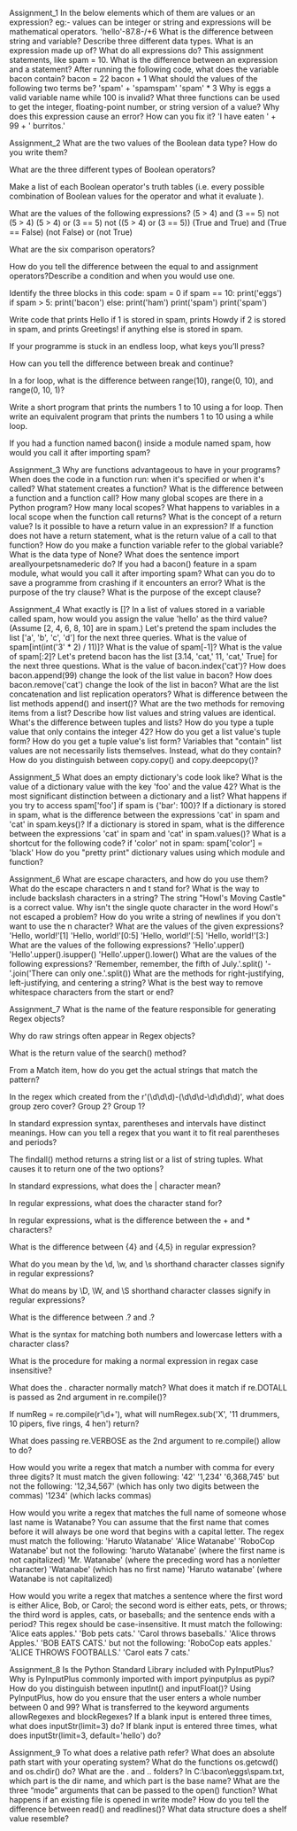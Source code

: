 Assignment_1
In the below elements which of them are values or an expression? eg:- values can be integer or string and expressions will be mathematical operators.
'hello'-87.8-/+6
What is the difference between string and variable?
Describe three different data types.
What is an expression made up of? What do all expressions do?
This assignment statements, like spam = 10. What is the difference between an expression and a statement?
After running the following code, what does the variable bacon contain? bacon = 22 bacon + 1
What should the values of the following two terms be? 'spam' + 'spamspam' 'spam' * 3
Why is eggs a valid variable name while 100 is invalid?
What three functions can be used to get the integer, floating-point number, or string version of a value?
Why does this expression cause an error? How can you fix it? 'I have eaten ' + 99 + ' burritos.'


Assignment_2
What are the two values of the Boolean data type? How do you write them?

What are the three different types of Boolean operators?

Make a list of each Boolean operator's truth tables (i.e. every possible combination of Boolean values for the operator and what it evaluate ).

What are the values of the following expressions? (5 > 4) and (3 == 5) not (5 > 4) (5 > 4) or (3 == 5) not ((5 > 4) or (3 == 5)) (True and True) and (True == False) (not False) or (not True)

What are the six comparison operators?

How do you tell the difference between the equal to and assignment operators?Describe a condition and when you would use one.

Identify the three blocks in this code: spam = 0 if spam == 10: print('eggs') if spam > 5: print('bacon') else: print('ham') print('spam') print('spam')

Write code that prints Hello if 1 is stored in spam, prints Howdy if 2 is stored in spam, and prints Greetings! if anything else is stored in spam.

If your programme is stuck in an endless loop, what keys you’ll press?

How can you tell the difference between break and continue?

In a for loop, what is the difference between range(10), range(0, 10), and range(0, 10, 1)?

Write a short program that prints the numbers 1 to 10 using a for loop. Then write an equivalent program that prints the numbers 1 to 10 using a while loop.

If you had a function named bacon() inside a module named spam, how would you call it after importing spam?



Assignment_3
Why are functions advantageous to have in your programs?
When does the code in a function run: when it's specified or when it's called?
What statement creates a function?
What is the difference between a function and a function call?
How many global scopes are there in a Python program? How many local scopes?
What happens to variables in a local scope when the function call returns?
What is the concept of a return value? Is it possible to have a return value in an expression?
If a function does not have a return statement, what is the return value of a call to that function?
How do you make a function variable refer to the global variable?
What is the data type of None?
What does the sentence import areallyourpetsnamederic do?
If you had a bacon() feature in a spam module, what would you call it after importing spam?
What can you do to save a programme from crashing if it encounters an error?
What is the purpose of the try clause? What is the purpose of the except clause?


Assignment_4
What exactly is []?
In a list of values stored in a variable called spam, how would you assign the value 'hello' as the third value? (Assume [2, 4, 6, 8, 10] are in spam.) Let's pretend the spam includes the list ['a', 'b', 'c', 'd'] for the next three queries.
What is the value of spam[int(int('3' * 2) / 11)]?
What is the value of spam[-1]?
What is the value of spam[:2]? Let's pretend bacon has the list [3.14, 'cat,' 11, 'cat,' True] for the next three questions.
What is the value of bacon.index('cat')?
How does bacon.append(99) change the look of the list value in bacon?
How does bacon.remove('cat') change the look of the list in bacon?
What are the list concatenation and list replication operators?
What is difference between the list methods append() and insert()?
What are the two methods for removing items from a list?
Describe how list values and string values are identical.
What's the difference between tuples and lists?
How do you type a tuple value that only contains the integer 42?
How do you get a list value's tuple form? How do you get a tuple value's list form?
Variables that "contain" list values are not necessarily lists themselves. Instead, what do they contain?
How do you distinguish between copy.copy() and copy.deepcopy()?


Assignment_5
What does an empty dictionary's code look like?
What is the value of a dictionary value with the key 'foo' and the value 42?
What is the most significant distinction between a dictionary and a list?
What happens if you try to access spam['foo'] if spam is {'bar': 100}?
If a dictionary is stored in spam, what is the difference between the expressions 'cat' in spam and 'cat' in spam.keys()?
If a dictionary is stored in spam, what is the difference between the expressions 'cat' in spam and 'cat' in spam.values()?
What is a shortcut for the following code? if 'color' not in spam: spam['color'] = 'black'
How do you "pretty print" dictionary values using which module and function?


Assignment_6
What are escape characters, and how do you use them?
What do the escape characters n and t stand for?
What is the way to include backslash characters in a string?
The string "Howl's Moving Castle" is a correct value. Why isn't the single quote character in the word Howl's not escaped a problem?
How do you write a string of newlines if you don't want to use the n character?
What are the values of the given expressions? 'Hello, world!'[1] 'Hello, world!'[0:5] 'Hello, world!'[:5] 'Hello, world!'[3:]
What are the values of the following expressions? 'Hello'.upper() 'Hello'.upper().isupper() 'Hello'.upper().lower()
What are the values of the following expressions? 'Remember, remember, the fifth of July.'.split() '-'.join('There can only one.'.split())
What are the methods for right-justifying, left-justifying, and centering a string?
What is the best way to remove whitespace characters from the start or end?


Assignment_7
What is the name of the feature responsible for generating Regex objects?

Why do raw strings often appear in Regex objects?

What is the return value of the search() method?

From a Match item, how do you get the actual strings that match the pattern?

In the regex which created from the r'(\d\d\d)-(\d\d\d-\d\d\d\d)', what does group zero cover? Group 2? Group 1?

In standard expression syntax, parentheses and intervals have distinct meanings. How can you tell a regex that you want it to fit real parentheses and periods?

The findall() method returns a string list or a list of string tuples. What causes it to return one of the two options?

In standard expressions, what does the | character mean?

In regular expressions, what does the character stand for?

In regular expressions, what is the difference between the + and * characters?

What is the difference between {4} and {4,5} in regular expression?

What do you mean by the \d, \w, and \s shorthand character classes signify in regular expressions?

What do means by \D, \W, and \S shorthand character classes signify in regular expressions?

What is the difference between .? and .?

What is the syntax for matching both numbers and lowercase letters with a character class?

What is the procedure for making a normal expression in regax case insensitive?

What does the . character normally match? What does it match if re.DOTALL is passed as 2nd argument in re.compile()?

If numReg = re.compile(r'\d+'), what will numRegex.sub('X', '11 drummers, 10 pipers, five rings, 4 hen') return?

What does passing re.VERBOSE as the 2nd argument to re.compile() allow to do?

How would you write a regex that match a number with comma for every three digits? It must match the given following: '42' '1,234' '6,368,745' but not the following: '12,34,567' (which has only two digits between the commas) '1234' (which lacks commas)

How would you write a regex that matches the full name of someone whose last name is Watanabe? You can assume that the first name that comes before it will always be one word that begins with a capital letter. The regex must match the following: 'Haruto Watanabe' 'Alice Watanabe' 'RoboCop Watanabe' but not the following: 'haruto Watanabe' (where the first name is not capitalized) 'Mr. Watanabe' (where the preceding word has a nonletter character) 'Watanabe' (which has no first name) 'Haruto watanabe' (where Watanabe is not capitalized)

How would you write a regex that matches a sentence where the first word is either Alice, Bob, or Carol; the second word is either eats, pets, or throws; the third word is apples, cats, or baseballs; and the sentence ends with a period? This regex should be case-insensitive. It must match the following: 'Alice eats apples.' 'Bob pets cats.' 'Carol throws baseballs.' 'Alice throws Apples.' 'BOB EATS CATS.' but not the following: 'RoboCop eats apples.' 'ALICE THROWS FOOTBALLS.' 'Carol eats 7 cats.'



Assignment_8
Is the Python Standard Library included with PyInputPlus?
Why is PyInputPlus commonly imported with import pyinputplus as pypi?
How do you distinguish between inputInt() and inputFloat()?
Using PyInputPlus, how do you ensure that the user enters a whole number between 0 and 99?
What is transferred to the keyword arguments allowRegexes and blockRegexes?
If a blank input is entered three times, what does inputStr(limit=3) do?
If blank input is entered three times, what does inputStr(limit=3, default='hello') do?


Assignment_9
To what does a relative path refer?
What does an absolute path start with your operating system?
What do the functions os.getcwd() and os.chdir() do?
What are the . and .. folders?
In C:\bacon\eggs\spam.txt, which part is the dir name, and which part is the base name?
What are the three “mode” arguments that can be passed to the open() function?
What happens if an existing file is opened in write mode?
How do you tell the difference between read() and readlines()?
What data structure does a shelf value resemble?
